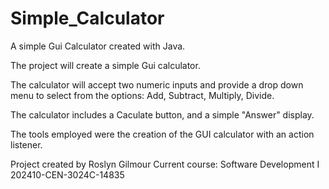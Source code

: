 # Simple_Calculator
A simple Gui Calculator created with Java.

The project will create a simple Gui calculator.  

The calculator will accept two numeric inputs and provide a drop down menu to select from the options:
Add, Subtract, Multiply, Divide.

The calculator includes a Caculate button, and a simple "Answer" display.

The tools employed were the creation of the GUI calculator with an action listener.

Project created by Roslyn Gilmour
Current course: 
       Software Development I
       202410-CEN-3024C-14835

